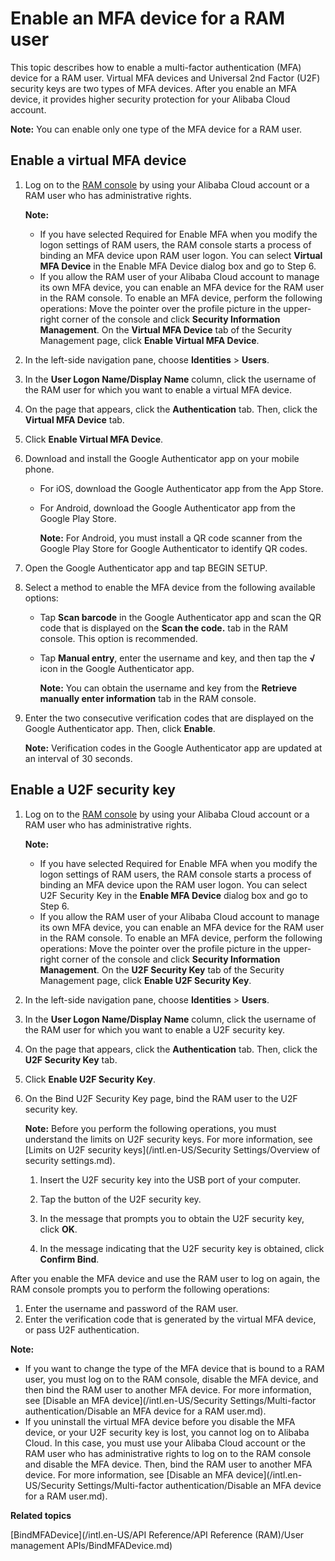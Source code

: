 # Enable an MFA device for a RAM user

This topic describes how to enable a multi-factor authentication \(MFA\) device for a RAM user. Virtual MFA devices and Universal 2nd Factor \(U2F\) security keys are two types of MFA devices. After you enable an MFA device, it provides higher security protection for your Alibaba Cloud account.

**Note:** You can enable only one type of the MFA device for a RAM user.

## Enable a virtual MFA device

1.  Log on to the [RAM console](https://ram.console.aliyun.com/) by using your Alibaba Cloud account or a RAM user who has administrative rights.

    **Note:**

    -   If you have selected Required for Enable MFA when you modify the logon settings of RAM users, the RAM console starts a process of binding an MFA device upon RAM user logon. You can select **Virtual MFA Device** in the Enable MFA Device dialog box and go to Step 6.
    -   If you allow the RAM user of your Alibaba Cloud account to manage its own MFA device, you can enable an MFA device for the RAM user in the RAM console. To enable an MFA device, perform the following operations: Move the pointer over the profile picture in the upper-right corner of the console and click **Security Information Management**. On the **Virtual MFA Device** tab of the Security Management page, click **Enable Virtual MFA Device**.
2.  In the left-side navigation pane, choose **Identities** \> **Users**.

3.  In the **User Logon Name/Display Name** column, click the username of the RAM user for which you want to enable a virtual MFA device.

4.  On the page that appears, click the **Authentication** tab. Then, click the **Virtual MFA Device** tab.

5.  Click **Enable Virtual MFA Device**.

6.  Download and install the Google Authenticator app on your mobile phone.

    -   For iOS, download the Google Authenticator app from the App Store.
    -   For Android, download the Google Authenticator app from the Google Play Store.

        **Note:** For Android, you must install a QR code scanner from the Google Play Store for Google Authenticator to identify QR codes.

7.  Open the Google Authenticator app and tap BEGIN SETUP.

8.  Select a method to enable the MFA device from the following available options:

    -   Tap **Scan barcode** in the Google Authenticator app and scan the QR code that is displayed on the **Scan the code.** tab in the RAM console. This option is recommended.
    -   Tap **Manual entry**, enter the username and key, and then tap the **√** icon in the Google Authenticator app.

        **Note:** You can obtain the username and key from the **Retrieve manually enter information** tab in the RAM console.

9.  Enter the two consecutive verification codes that are displayed on the Google Authenticator app. Then, click **Enable**.

    **Note:** Verification codes in the Google Authenticator app are updated at an interval of 30 seconds.


## Enable a U2F security key

1.  Log on to the [RAM console](https://ram.console.aliyun.com/) by using your Alibaba Cloud account or a RAM user who has administrative rights.

    **Note:**

    -   If you have selected Required for Enable MFA when you modify the logon settings of RAM users, the RAM console starts a process of binding an MFA device upon the RAM user logon. You can select U2F Security Key in the **Enable MFA Device** dialog box and go to Step 6.
    -   If you allow the RAM user of your Alibaba Cloud account to manage its own MFA device, you can enable an MFA device for the RAM user in the RAM console. To enable an MFA device, perform the following operations: Move the pointer over the profile picture in the upper-right corner of the console and click **Security Information Management**. On the **U2F Security Key** tab of the Security Management page, click **Enable U2F Security Key**.
2.  In the left-side navigation pane, choose **Identities** \> **Users**.

3.  In the **User Logon Name/Display Name** column, click the username of the RAM user for which you want to enable a U2F security key.

4.  On the page that appears, click the **Authentication** tab. Then, click the **U2F Security Key** tab.

5.  Click **Enable U2F Security Key**.

6.  On the Bind U2F Security Key page, bind the RAM user to the U2F security key.

    **Note:** Before you perform the following operations, you must understand the limits on U2F security keys. For more information, see [Limits on U2F security keys](/intl.en-US/Security Settings/Overview of security settings.md).

    1.  Insert the U2F security key into the USB port of your computer.

    2.  Tap the button of the U2F security key.

    3.  In the message that prompts you to obtain the U2F security key, click **OK**.

    4.  In the message indicating that the U2F security key is obtained, click **Confirm Bind**.


After you enable the MFA device and use the RAM user to log on again, the RAM console prompts you to perform the following operations:

1.  Enter the username and password of the RAM user.
2.  Enter the verification code that is generated by the virtual MFA device, or pass U2F authentication.

**Note:**

-   If you want to change the type of the MFA device that is bound to a RAM user, you must log on to the RAM console, disable the MFA device, and then bind the RAM user to another MFA device. For more information, see [Disable an MFA device](/intl.en-US/Security Settings/Multi-factor authentication/Disable an MFA device for a RAM user.md).
-   If you uninstall the virtual MFA device before you disable the MFA device, or your U2F security key is lost, you cannot log on to Alibaba Cloud. In this case, you must use your Alibaba Cloud account or the RAM user who has administrative rights to log on to the RAM console and disable the MFA device. Then, bind the RAM user to another MFA device. For more information, see [Disable an MFA device](/intl.en-US/Security Settings/Multi-factor authentication/Disable an MFA device for a RAM user.md).

**Related topics**  


[BindMFADevice](/intl.en-US/API Reference/API Reference (RAM)/User management APIs/BindMFADevice.md)

